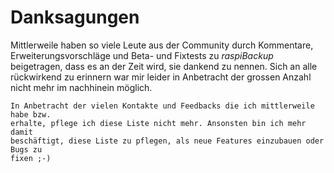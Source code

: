 # Danksagungen


Mittlerweile haben so viele Leute aus der Community durch Kommentare,
Erweiterungsvorschläge und Beta- und Fixtests zu *raspiBackup* beigetragen, dass
es an der Zeit wird, sie dankend zu nennen. Sich an alle rückwirkend zu erinnern
war mir leider in Anbetracht der grossen Anzahl nicht mehr im nachhinein
möglich.

``` admonish info title="Hinweis"
In Anbetracht der vielen Kontakte und Feedbacks die ich mittlerweile habe bzw.
erhalte, pflege ich diese Liste nicht mehr. Ansonsten bin ich mehr damit
beschäftigt, diese Liste zu pflegen, als neue Features einzubauen oder Bugs zu
fixen ;-)
```

[.status]: done
[.source]: https://www.linux-tips-and-tricks.de/de/raspibackupcategoried/456-danksagungen
[.source]: https://www.linux-tips-and-tricks.de/en/raspibackupcategorye/457-credits
